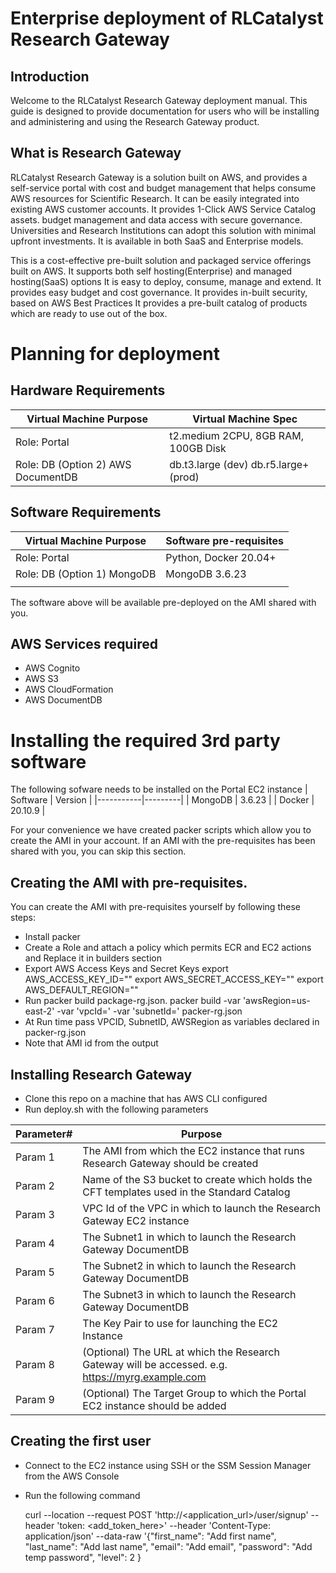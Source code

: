 # Enterprise deployment of RLCatalyst Research Gateway

## Introduction  
Welcome to the RLCatalyst Research Gateway deployment manual. This guide is designed to provide documentation for users who will be installing and administering and using the Research Gateway product.

## What is Research Gateway 
RLCatalyst Research Gateway is a solution built on AWS, and provides a self-service portal with cost and budget management that helps consume AWS resources for Scientific Research. It can be easily integrated into existing AWS customer accounts. It provides 1-Click AWS Service Catalog assets. budget management and data access with secure governance. Universities and Research Institutions can adopt this solution with minimal upfront investments. It is available in both SaaS and Enterprise models.

This is a cost-effective pre-built solution and packaged service offerings built on AWS.
It supports both self hosting(Enterprise) and managed hosting(SaaS) options
It is easy to deploy, consume, manage and extend.
It provides easy budget and cost governance.
It provides in-built security, based on AWS Best Practices 
It provides a pre-built catalog of products which are ready to use out of the box.

# Planning for deployment

## Hardware Requirements
| Virtual Machine Purpose            | Virtual Machine Spec                                           |
|------------------------------------|----------------------------------------------------------------|
| Role: Portal                       | t2.medium 2CPU, 8GB RAM, 100GB Disk                            |
| Role: DB (Option 2) AWS DocumentDB | db.t3.large (dev) db.r5.large+ (prod)                          |

## Software Requirements

| Virtual Machine Purpose     | Software pre-requisites |
|-----------------------------|-------------------------|
| Role: Portal                | Python, Docker 20.04+   |
| Role: DB (Option 1) MongoDB | MongoDB 3.6.23          |
|                             |                         |

The software above will be available pre-deployed on the AMI shared with you.

## AWS Services required
- AWS Cognito
- AWS S3
- AWS CloudFormation
- AWS DocumentDB

# Installing the required 3rd party software
The following sofware needs to be installed on the Portal EC2 instance
| Software  | Version |
|-----------|---------|
| MongoDB   | 3.6.23  |
| Docker    | 20.10.9 |

For your convenience we have created packer scripts which allow you to create the AMI in your account.
If an AMI with the pre-requisites has been shared with you, you can skip this section. 

## Creating the AMI with pre-requisites.

You can create the AMI with pre-requisites yourself by following these steps:
- Install packer
- Create a Role and attach a policy which permits ECR and EC2 actions and Replace it in builders section        
- Export AWS Access Keys and Secret Keys
  export AWS_ACCESS_KEY_ID=""
  export AWS_SECRET_ACCESS_KEY=""
  export AWS_DEFAULT_REGION=""
- Run packer build package-rg.json.
  packer build -var 'awsRegion=us-east-2' -var 'vpcId=' -var 'subnetId=' packer-rg.json
- At Run time pass VPCID, SubnetID, AWSRegion as variables declared in packer-rg.json
- Note that AMI id from the output

## Installing Research Gateway
- Clone this repo on a machine that has AWS CLI configured
- Run deploy.sh with the following parameters

| Parameter#  | Purpose                                                                                          |
|-------------|--------------------------------------------------------------------------------------------------|
| Param 1     | The AMI from which the EC2 instance that runs Research Gateway should be created                 |
| Param 2     | Name of the S3 bucket to create which holds the CFT templates used in the Standard Catalog       |
| Param 3     | VPC Id of the VPC in which to launch the Research Gateway EC2 instance                           |
| Param 4     | The Subnet1 in which to launch the Research Gateway DocumentDB                                   |
| Param 5     | The Subnet2 in which to launch the Research Gateway DocumentDB                                   |
| Param 6     | The Subnet3 in which to launch the Research Gateway DocumentDB                                   |
| Param 7     | The Key Pair to use for launching the EC2 Instance                                               |
| Param 8     | (Optional) The URL at which the Research Gateway will be accessed. e.g. https://myrg.example.com |
| Param 9     | (Optional) The Target Group to which the Portal EC2 instance should be added                     |

## Creating the first user
- Connect to the EC2 instance using SSH or the SSM Session Manager from the AWS Console
- Run the following command

  curl --location --request POST 'http://<application_url>/user/signup' --header 'token: <add_token_here>' --header 'Content-Type: application/json' --data-raw '{"first_name": "Add first name", "last_name": "Add last name", "email": "Add email", "password": "Add temp password", "level": 2 }

